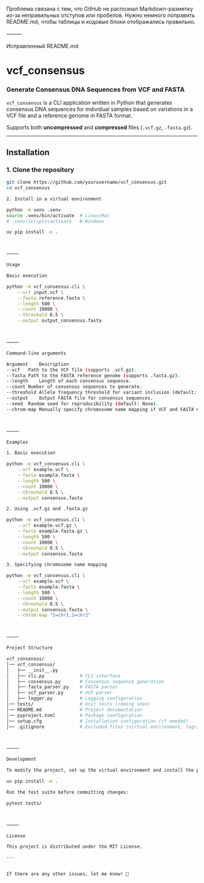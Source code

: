 Проблема связана с тем, что GitHub не распознал Markdown-разметку из-за неправильных отступов или пробелов. Нужно немного поправить README.md, чтобы таблицы и кодовые блоки отображались правильно.

⸻

Исправленный README.md

# vcf_consensus
### Generate Consensus DNA Sequences from VCF and FASTA

`vcf_consensus` is a CLI application written in Python that generates consensus DNA sequences for individual samples based on variations in a VCF file and a reference genome in FASTA format.

Supports both **uncompressed** and **compressed** files (`.vcf.gz`, `.fasta.gz`).

---

## **Installation**
### 1. Clone the repository
```bash
git clone https://github.com/yourusername/vcf_consensus.git
cd vcf_consensus

2. Install in a virtual environment

python -m venv .venv
source .venv/bin/activate  # Linux/Mac
# .venv\Scripts\activate   # Windows

uv pip install -e .



⸻

Usage

Basic execution

python -m vcf_consensus.cli \
    --vcf input.vcf \
    --fasta reference.fasta \
    --length 500 \
    --count 10000 \
    --threshold 0.5 \
    --output output_consensus.fasta



⸻

Command-line arguments

Argument	Description
--vcf	Path to the VCF file (supports .vcf.gz).
--fasta	Path to the FASTA reference genome (supports .fasta.gz).
--length	Length of each consensus sequence.
--count	Number of consensus sequences to generate.
--threshold	Allele frequency threshold for variant inclusion (default: 0.0).
--output	Output FASTA file for consensus sequences.
--seed	Random seed for reproducibility (default: None).
--chrom-map	Manually specify chromosome name mapping if VCF and FASTA names do not match (e.g., "1=chr1,2=chr2").



⸻

Examples

1. Basic execution

python -m vcf_consensus.cli \
    --vcf example.vcf \
    --fasta example.fasta \
    --length 500 \
    --count 10000 \
    --threshold 0.5 \
    --output consensus.fasta

2. Using .vcf.gz and .fasta.gz

python -m vcf_consensus.cli \
    --vcf example.vcf.gz \
    --fasta example.fasta.gz \
    --length 500 \
    --count 10000 \
    --threshold 0.5 \
    --output consensus.fasta

3. Specifying chromosome name mapping

python -m vcf_consensus.cli \
    --vcf example.vcf \
    --fasta example.fasta \
    --length 500 \
    --count 10000 \
    --threshold 0.5 \
    --output consensus.fasta \
    --chrom-map "1=chr1,2=chr2"



⸻

Project Structure

vcf_consensus/
│── vcf_consensus/
│   ├── __init__.py
│   ├── cli.py             # CLI interface
│   ├── consensus.py       # Consensus sequence generation
│   ├── fasta_parser.py    # FASTA parser
│   ├── vcf_parser.py      # VCF parser
│   ├── logger.py          # Logging configuration
│── tests/                 # Unit tests (coming soon)
│── README.md              # Project documentation
│── pyproject.toml         # Package configuration
│── setup.cfg              # Installation configuration (if needed)
│── .gitignore             # Excluded files (virtual environment, logs)



⸻

Development

To modify the project, set up the virtual environment and install the package in editable mode:

uv pip install -e .

Run the test suite before committing changes:

pytest tests/



⸻

License

This project is distributed under the MIT License.

---


If there are any other issues, let me know! 🚀
